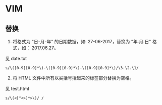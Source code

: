 # VIM

## 替换

1. 将格式为 "日-月-年" 的日期数据，如: 27-06-2017，替换为 "年.月.日" 格式，如：
2017.06.27。

见 date.txt

```
s/\([0-9][0-9]*\)-\([0-9][0-9]*\)-\([0-9][0-9]*\)/\3.\2.\1/
```

2. 将 HTML 文件中所有以尖括号括起来的标签部分替换为空格。

见 test.html

```
s/\(<[^<>]*>\)/ /
```

